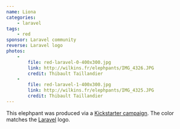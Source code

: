 ```yaml
---
name: Liona
categories:
    - laravel
tags:
    - red
sponsor: Laravel community
reverse: Laravel logo
photos:
    -
        file: red-laravel-0-400x300.jpg
        link: http://wilkins.fr/elephpants/IMG_4326.JPG
        credit: Thibault Taillandier
    -
        file: red-laravel-1-400x300.jpg
        link: http://wilkins.fr/elephpants/IMG_4325.JPG
        credit: Thibault Taillandier
---
```


This elephpant was produced via a [Kickstarter campaign](https://www.kickstarter.com/projects/1560940280/laravel-elephpant). The color matches the [Laravel](https://laravel.com/) logo.
